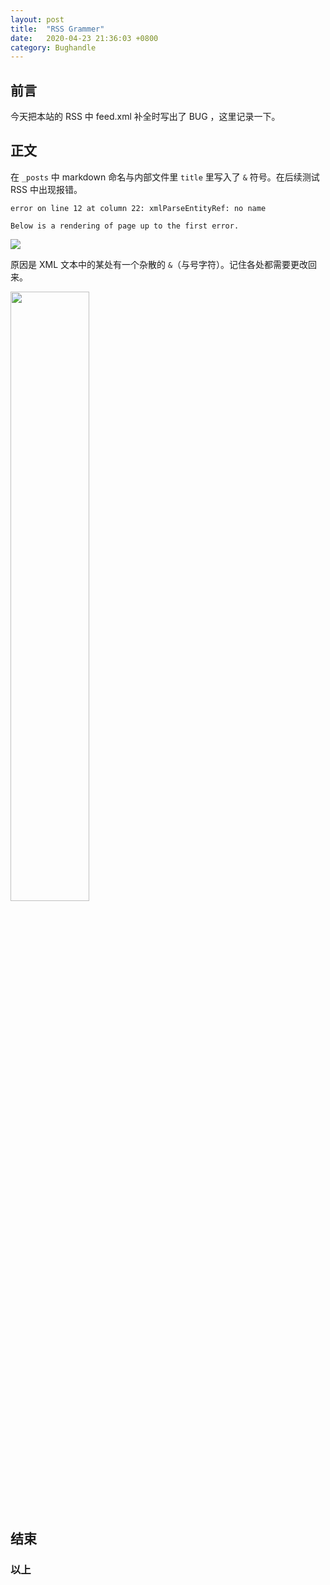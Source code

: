 ```yaml
---
layout: post
title:  "RSS Grammer"
date:   2020-04-23 21:36:03 +0800
category: Bughandle
---
```


## 前言

今天把本站的 RSS 中 feed.xml 补全时写出了 BUG ，这里记录一下。

## 正文

在 `_posts` 中 markdown 命名与内部文件里 `title` 里写入了 `&` 符号。在后续测试 RSS 中出现报错。

```
error on line 12 at column 22: xmlParseEntityRef: no name

Below is a rendering of page up to the first error.
```
<img src="https://res.cloudinary.com/dzb9ldnvl/image/upload/v1623072159/blog/xmlerror_f3vtko.png" width="" />

原因是 XML 文本中的某处有一个杂散的 `&`（与号字符）。记住各处都需要更改回来。

<img src="https://res.cloudinary.com/dzb9ldnvl/image/upload/v1623072374/blog/vrss_dznlct.png" width="50%" />

## 结束

### 以上